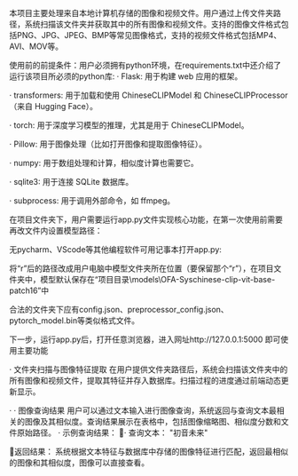 本项目主要处理来自本地计算机存储的图像和视频文件。用户通过上传文件夹路径，系统扫描该文件夹并获取其中的所有图像和视频文件。支持的图像文件格式包括PNG、JPG、JPEG、BMP等常见图像格式，支持的视频文件格式包括MP4、AVI、MOV等。



使用前的前提条件：用户必须拥有python环境，在requirements.txt中还介绍了运行该项目所必须的python库:
·  Flask: 用于构建 web 应用的框架。

·  transformers: 用于加载和使用 ChineseCLIPModel 和 ChineseCLIPProcessor（来自 Hugging Face）。

·  torch: 用于深度学习模型的推理，尤其是用于 ChineseCLIPModel。

·  Pillow: 用于图像处理（比如打开图像和提取图像特征）。

·  numpy: 用于数组处理和计算，相似度计算也需要它。

·  sqlite3: 用于连接 SQLite 数据库。

·  subprocess: 用于调用外部命令，如 ffmpeg。



在项目文件夹下，用户需要运行app.py文件实现核心功能，在第一次使用前需要再改文件内设置模型路径：

无pycharm、VScode等其他编程软件可用记事本打开app.py:

将“r”后的路径改成用户电脑中模型文件夹所在位置（要保留那个“r”），在项目文件夹中，模型默认保存在“项目目录\models\OFA-Syschinese-clip-vit-base-patch16”中

合法的文件夹下应有config.json、preprocessor_config.json、pytorch_model.bin等类似格式文件。


下一步，运行app.py后，打开任意浏览器，进入网址http://127.0.0.1:5000 即可使用主要功能

·  文件夹扫描与图像特征提取
在用户提供文件夹路径后，系统会扫描该文件夹中的所有图像和视频文件，提取其特征并存入数据库。扫描过程的进度通过前端动态更新显示。

·  ·  图像查询结果
用户可以通过文本输入进行图像查询，系统返回与查询文本最相关的图像及其相似度。查询结果展示在表格中，包括图像缩略图、相似度分数和文件原始路径。
·  示例查询结果：
·  查询文本： "初音未来"

返回结果： 系统根据文本特征与数据库中存储的图像特征进行匹配，返回最相似的图像和其相似度，图像可以直接查看。

